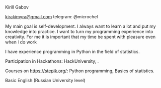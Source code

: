 Kirill Gabov

kirakimyra@gmail.com telegram: @microchel

My main goal is self-development. I always want to learn a lot and put my knowledge into practice. I want to turn my programming experience into creativity. For me it is important that my time be spent with pleasure even when I do work

I have experience programming in Python in the field of statistics.

Participation in Hackathons: HackUniversity, .

Courses on https://stepik.org/: Python programming, Basics of statistics.

Basic English (Russian University level)
